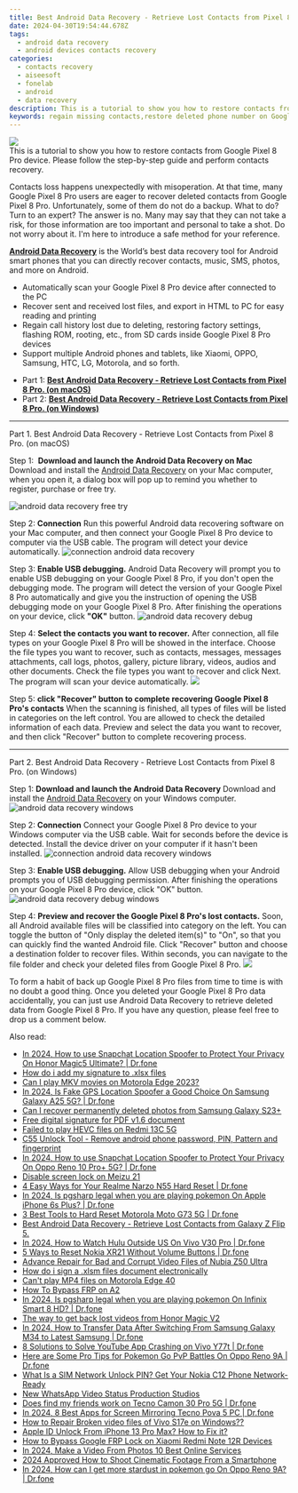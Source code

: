```yaml
---
title: Best Android Data Recovery - Retrieve Lost Contacts from Pixel 8 Pro.
date: 2024-04-30T19:54:44.678Z
tags: 
  - android data recovery
  - android devices contacts recovery
categories: 
  - contacts recovery
  - aiseesoft
  - fonelab
  - android
  - data recovery
description: This is a tutorial to show you how to restore contacts from Google Pixel 8 Pro device. Please follow the step-by-step guide and perform contacts recovery.
keywords: regain missing contacts,restore deleted phone number on Google,save erased contacts from Pixel 8 Pro,undelete contacts from Google Pixel 8 Pro,restore deleted phone number on Pixel 8 Pro,save erased contacts from Google,Google contacts recovery software,how to refind deleted contacts from Google Pixel 8 Pro,get back deleted contacts from Google Pixel 8 Pro android,Google Pixel 8 Pro deleted contacts,recover deleted contacts 2018 for Google Pixel 8 Pro,Pixel 8 Pro all contacts delete
---
```


<img src="https://img0mobiles.techidaily.com/images/best-assets/devices/google/google-pixel-8-pro/4.jpg" class="atpl-imgstyle"  />

<div class="atpl-content atpl-for-fonelab-android recover-contacts">

<div class="atpl-post-description-part-1">
This is a tutorial to show you how to restore contacts from Google Pixel 8 Pro device. Please follow the step-by-step guide and perform contacts recovery.
</div>




<div class="atpl-post-description-part-2">
<div class="tpl-content-sub-paragraph-normal">
    <p>
      Contacts loss happens unexpectedly with misoperation. At that time, many  Google Pixel 8 Pro users are eager to recover deleted contacts from Google Pixel 8 Pro. Unfortunately, some of them do not do a backup. What to do? Turn to an expert? The answer is no. Many may say that they can not take a risk, for those information are too important and personal to take a shot. Do not worry about it. I'm here to introduce a safe method for your reference.
    </p>
</div>


</div>

<div class="atpl-post-description-part-3">
<div class="tpl-content-sub-paragraph-content">
  <p>
    <a href="https://tools.techidaily.com/aiseesoft-android-data-recovery/" ><strong>Android Data Recovery</strong></a> is the World’s best data recovery tool for Android smart phones that you can directly recover contacts, music, SMS, photos, and more on Android.
  </p>
</div>
<div class="tpl-content-sub-paragraph-content">
  <ul class="tpl-content-sub-paragraph-ul-style">
    <li>Automatically scan your Google Pixel 8 Pro device after connected to the PC</li>
    <li>Recover sent and received lost files, and export in HTML to PC for easy reading and printing</li>
    <li>Regain call history lost due to deleting, restoring factory settings, flashing ROM, rooting, etc., from SD cards inside Google Pixel 8 Pro devices</li>
    <li>Support multiple Android phones and tablets, like Xiaomi, OPPO, Samsung, HTC, LG, Motorola, and so forth.</li>
  </ul>
</div>
</div>


<ul>
  <li>Part 1: <strong><a href="#p1"> Best Android Data Recovery - Retrieve Lost Contacts from Pixel 8 Pro.  (on macOS)</a></strong></li>
  <li>Part 2: <strong><a href="#p2"> Best Android Data Recovery - Retrieve Lost Contacts from Pixel 8 Pro.  (on Windows)</a></strong></li>
</ul>




<!-- Part 1 -->
<a id="p1" name="p1" ></a><hr>

<div>
  <span class="atpl-step-part-style">Part 1. Best Android Data Recovery - Retrieve Lost Contacts from Pixel 8 Pro. (on macOS)</span>
</div>  

<span class="atpl-stepstyle-a"><span>Step 1: </span></span> <strong>Download and launch the Android Data Recovery on Mac</strong>
Download and install the <a href="https://tools.techidaily.com/aiseesoft-android-data-recovery/" >Android Data Recovery</a> on your Mac computer, when you open it, a dialog box will pop up to remind you whether to register, purchase or free try.

<img src="https://tools.techidaily.com/images/apps/aiseesoft/android-data-recovery/mac-free-try.png" class="atpl-imgstyle" alt="android data recovery free try" />

<span class="atpl-stepstyle-a"><span>Step 2: </span></span> <strong>Connection</strong>
Run this powerful Android data recovering software on your Mac computer, and then connect your Google Pixel 8 Pro device to computer via the USB cable. The program will detect your device automatically.
<img src="https://tools.techidaily.com/images/apps/aiseesoft/android-data-recovery/mac-connection-interface.jpg" class="atpl-imgstyle" alt="connection android data recovery" />

<span class="atpl-stepstyle-a"><span>Step 3: </span></span> <strong>Enable USB debugging.</strong>
Android Data Recovery will prompt you to enable USB debugging on your Google Pixel 8 Pro, if you don't open the debugging mode. The program will detect the version of your Google Pixel 8 Pro automatically and give you the instruction of opening the USB debugging mode on your Google Pixel 8 Pro. After finishing the operations on your device, click <strong>"OK"</strong> button.
<img src="https://tools.techidaily.com/images/apps/aiseesoft/android-data-recovery/mac-android-usb-debug.jpg"  class="atpl-imgstyle" alt="android data recovery debug" />

<span class="atpl-stepstyle-a"><span>Step 4: </span></span> <strong>Select the contacts you want to recover.</strong>
After connection, all file types on your Google Pixel 8 Pro will be showed in the interface. Choose the file types you want to recover, such as contacts, messages, messages attachments, call logs, photos, gallery, picture library, videos, audios and other documents. Check the file types you want to recover and click Next. The program will scan your device automatically.
<img src="https://tools.techidaily.com/images/apps/aiseesoft/android-data-recovery/mac-choose-type-contacts.jpg" class="atpl-imgstyle"  />

<span class="atpl-stepstyle-a"><span>Step 5: </span></span> <strong>click "Recover" button to  complete recovering Google Pixel 8 Pro's contacts</strong>
When the scanning is finished, all types of files will be listed in categories on the left control. You are allowed to check the detailed information of each data. Preview and select the data you want to recover, and then click "Recover" button to complete recovering process.


<a id="p2" name="p2"></a><hr>

<!-- Part 2 -->
<div>
  <span class="atpl-step-part-style">Part 2. Best Android Data Recovery - Retrieve Lost Contacts from Pixel 8 Pro. (on Windows)</span>
</div>

<span class="atpl-stepstyle-a"><span>Step 1: </span></span> <strong>Download and launch the Android Data Recovery</strong>
Download and install the <a href="https://tools.techidaily.com/aiseesoft-android-data-recovery/" >Android Data Recovery</a> on your Windows computer.
<img src="https://tools.techidaily.com/images/apps/aiseesoft/android-data-recovery/win-start-interface.png"  class="atpl-imgstyle" alt="android data recovery windows" />

<span class="atpl-stepstyle-a"><span>Step 2: </span></span> <strong>Connection</strong>
Connect your Google Pixel 8 Pro device to your Windows computer via the USB cable. Wait for seconds before the device is detected. Install the device driver on your computer if it hasn't been installed.
<img src="https://tools.techidaily.com/images/apps/aiseesoft/android-data-recovery/win-connection-interface.png" class="atpl-imgstyle" alt="connection android data recovery windows" />

<span class="atpl-stepstyle-a"><span>Step 3: </span></span> <strong>Enable USB debugging.</strong>
Allow USB debugging when your Android prompts you of USB debugging permission. After finishing the operations on your Google Pixel 8 Pro device, click "OK" button.
<img src="https://tools.techidaily.com/images/apps/aiseesoft/android-data-recovery/win-android-usb-debug.png" class="atpl-imgstyle" alt="android data recovery debug windows" />

<span class="atpl-stepstyle-a"><span>Step 4: </span></span> <strong>Preview and recover the Google Pixel 8 Pro's lost contacts.</strong>
Soon, all Android available files will be classified into category on the left. You can toggle the button of "Only display the deleted item(s)" to "On", so that you can quickly find the wanted Android file. Click "Recover" button and choose a destination folder to recover files. Within seconds, you can navigate to the file folder and check your deleted files from Google Pixel 8 Pro.
<img src="https://tools.techidaily.com/images/apps/aiseesoft/android-data-recovery/win-recover-contacts.jpg" class="atpl-imgstyle"  />

<div class="atpl-post-description-part-4">
<div class="tpl-content-sub-paragraph-normal">
  <p>
    To form a habit of back up Google Pixel 8 Pro files from time to time is with no doubt a good thing. Once you deleted your Google Pixel 8 Pro data accidentally, you can just use Android Data Recovery to retrieve deleted data from Google Pixel 8 Pro. If you have any question, please feel free to drop us a comment below.
  </p>
</div>
</div>

<ins class="adsbygoogle"
     style="display:block"
     data-ad-client="ca-pub-7571918770474297"
     data-ad-slot="8358498916"
     data-ad-format="auto"
     data-full-width-responsive="true"></ins>



</div>
<ins class="adsbygoogle"
    style="display:block"
    data-ad-format="autorelaxed"
    data-ad-client="ca-pub-7571918770474297"
    data-ad-slot="1223367746"></ins>

<span class="atpl-alsoreadstyle">Also read:</span>
<div><ul>
<li><a href="https://phone-solutions.techidaily.com/in-2024-how-to-use-snapchat-location-spoofer-to-protect-your-privacy-on-honor-magic5-ultimate-drfone-by-drfone-virtual-android/"><u>In 2024, How to use Snapchat Location Spoofer to Protect Your Privacy On Honor Magic5 Ultimate? | Dr.fone</u></a></li>
<li><a href="https://phone-solutions.techidaily.com/how-do-i-add-my-signature-to-xlsx-files-by-ldigisigner-sign-a-excel-sign-a-excel/"><u>How do i add my signature to .xlsx files</u></a></li>
<li><a href="https://phone-solutions.techidaily.com/can-i-play-mkv-movies-on-motorola-edge-2023-by-aiseesoft-video-converter-play-mkv-on-android/"><u>Can I play MKV movies on Motorola Edge 2023?</u></a></li>
<li><a href="https://phone-solutions.techidaily.com/in-2024-is-fake-gps-location-spoofer-a-good-choice-on-samsung-galaxy-a25-5g-drfone-by-drfone-virtual-android/"><u>In 2024, Is Fake GPS Location Spoofer a Good Choice On Samsung Galaxy A25 5G? | Dr.fone</u></a></li>
<li><a href="https://phone-solutions.techidaily.com/can-i-recover-permanently-deleted-photos-from-samsung-galaxy-s23plus-by-stellar-photo-recovery-android-mobile-photo-recover/"><u>Can I recover permanently deleted photos from Samsung Galaxy S23+</u></a></li>
<li><a href="https://phone-solutions.techidaily.com/free-digital-signature-for-pdf-v16-document-by-ldigisigner-sign-a-pdf-sign-a-pdf/"><u>Free digital signature for PDF v1.6 document</u></a></li>
<li><a href="https://phone-solutions.techidaily.com/failed-to-play-hevc-files-on-redmi-13c-5g-by-aiseesoft-video-converter-play-hevc-video-on-android/"><u>Failed to play HEVC files on Redmi 13C 5G</u></a></li>
<li><a href="https://phone-solutions.techidaily.com/c55-unlock-tool-remove-android-phone-password-pin-pattern-and-fingerprint-by-drfone-android-unlock-android-unlock/"><u>C55 Unlock Tool - Remove android phone password, PIN, Pattern and fingerprint</u></a></li>
<li><a href="https://phone-solutions.techidaily.com/in-2024-how-to-use-snapchat-location-spoofer-to-protect-your-privacy-on-oppo-reno-10-proplus-5g-drfone-by-drfone-virtual-android/"><u>In 2024, How to use Snapchat Location Spoofer to Protect Your Privacy On Oppo Reno 10 Pro+ 5G? | Dr.fone</u></a></li>
<li><a href="https://phone-solutions.techidaily.com/disable-screen-lock-on-meizu-21-by-drfone-android-unlock-android-unlock/"><u>Disable screen lock on Meizu 21</u></a></li>
<li><a href="https://phone-solutions.techidaily.com/4-easy-ways-for-your-realme-narzo-n55-hard-reset-drfone-by-drfone-reset-android-reset-android/"><u>4 Easy Ways for Your Realme Narzo N55 Hard Reset | Dr.fone</u></a></li>
<li><a href="https://phone-solutions.techidaily.com/in-2024-is-pgsharp-legal-when-you-are-playing-pokemon-on-apple-iphone-6s-plus-drfone-by-drfone-virtual-ios/"><u>In 2024, Is pgsharp legal when you are playing pokemon On Apple iPhone 6s Plus? | Dr.fone</u></a></li>
<li><a href="https://phone-solutions.techidaily.com/3-best-tools-to-hard-reset-motorola-moto-g73-5g-drfone-by-drfone-reset-android-reset-android/"><u>3 Best Tools to Hard Reset Motorola Moto G73 5G | Dr.fone</u></a></li>
<li><a href="https://phone-solutions.techidaily.com/best-android-data-recovery-retrieve-lost-contacts-from-galaxy-z-flip-5-by-fonelab-android-recover-contacts/"><u>Best Android Data Recovery - Retrieve Lost Contacts from Galaxy Z Flip 5.</u></a></li>
<li><a href="https://phone-solutions.techidaily.com/in-2024-how-to-watch-hulu-outside-us-on-vivo-v30-pro-drfone-by-drfone-virtual-android/"><u>In 2024, How to Watch Hulu Outside US On Vivo V30 Pro | Dr.fone</u></a></li>
<li><a href="https://phone-solutions.techidaily.com/5-ways-to-reset-nokia-xr21-without-volume-buttons-drfone-by-drfone-reset-android-reset-android/"><u>5 Ways to Reset Nokia XR21 Without Volume Buttons | Dr.fone</u></a></li>
<li><a href="https://phone-solutions.techidaily.com/advance-repair-for-bad-and-corrupt-video-files-of-nubia-z50-ultra-by-stellar-video-repair-mobile-video-repair/"><u>Advance Repair for Bad and Corrupt Video Files of Nubia Z50 Ultra</u></a></li>
<li><a href="https://phone-solutions.techidaily.com/how-do-i-sign-a-xlsm-files-document-electronically-by-ldigisigner-sign-a-excel-sign-a-excel/"><u>How do i sign a .xlsm files document electronically</u></a></li>
<li><a href="https://phone-solutions.techidaily.com/can-t-play-mp4-files-on-motorola-edge-40-by-aiseesoft-video-converter-play-mp4-on-android/"><u>Can't play MP4 files on Motorola Edge 40</u></a></li>
<li><a href="https://phone-solutions.techidaily.com/how-to-bypass-frp-on-a2-by-drfone-android-unlock-remove-google-frp/"><u>How To Bypass FRP on A2</u></a></li>
<li><a href="https://phone-solutions.techidaily.com/in-2024-is-pgsharp-legal-when-you-are-playing-pokemon-on-infinix-smart-8-hd-drfone-by-drfone-virtual-android/"><u>In 2024, Is pgsharp legal when you are playing pokemon On Infinix Smart 8 HD? | Dr.fone</u></a></li>
<li><a href="https://techidaily.com/the-way-to-get-back-lost-videos-from-honor-magic-v2-by-fonelab-android-recover-video/"><u>The way to get back lost videos from Honor Magic V2</u></a></li>
<li><a href="https://android-transfer.techidaily.com/in-2024-how-to-transfer-data-after-switching-from-samsung-galaxy-m34-to-latest-samsung-drfone-by-drfone-transfer-from-android-transfer-from-android/"><u>In 2024, How to Transfer Data After Switching From Samsung Galaxy M34 to Latest Samsung | Dr.fone</u></a></li>
<li><a href="https://howto.techidaily.com/8-solutions-to-solve-youtube-app-crashing-on-vivo-y77t-drfone-by-drfone-fix-android-problems-fix-android-problems/"><u>8 Solutions to Solve YouTube App Crashing on Vivo Y77t | Dr.fone</u></a></li>
<li><a href="https://android-pokemon-go.techidaily.com/here-are-some-pro-tips-for-pokemon-go-pvp-battles-on-oppo-reno-9a-drfone-by-drfone-virtual-android/"><u>Here are Some Pro Tips for Pokemon Go PvP Battles On Oppo Reno 9A | Dr.fone</u></a></li>
<li><a href="https://sim-unlock.techidaily.com/what-is-a-sim-network-unlock-pin-get-your-nokia-c12-phone-network-ready-by-drfone-android/"><u>What Is a SIM Network Unlock PIN? Get Your Nokia C12 Phone Network-Ready</u></a></li>
<li><a href="https://ai-video-apps.techidaily.com/new-whatsapp-video-status-production-studios/"><u>New WhatsApp Video Status Production Studios</u></a></li>
<li><a href="https://location-social.techidaily.com/does-find-my-friends-work-on-tecno-camon-30-pro-5g-drfone-by-drfone-virtual-android/"><u>Does find my friends work on Tecno Camon 30 Pro 5G | Dr.fone</u></a></li>
<li><a href="https://screen-mirror.techidaily.com/in-2024-8-best-apps-for-screen-mirroring-tecno-pova-5-pc-drfone-by-drfone-android/"><u>In 2024, 8 Best Apps for Screen Mirroring Tecno Pova 5 PC | Dr.fone</u></a></li>
<li><a href="https://blog-min.techidaily.com/how-to-repair-broken-video-files-of-vivo-s17e-on-windows-by-stellar-video-repair-mobile-video-repair/"><u>How to Repair Broken video files of Vivo S17e on Windows??</u></a></li>
<li><a href="https://apple-account.techidaily.com/apple-id-unlock-from-iphone-13-pro-max-how-to-fix-it-by-drfone-ios/"><u>Apple ID Unlock From iPhone 13 Pro Max? How to Fix it?</u></a></li>
<li><a href="https://bypass-frp.techidaily.com/how-to-bypass-google-frp-lock-on-xiaomi-redmi-note-12r-devices-by-drfone-android/"><u>How to Bypass Google FRP Lock on Xiaomi Redmi Note 12R Devices</u></a></li>
<li><a href="https://ai-video-apps.techidaily.com/in-2024-make-a-video-from-photos-10-best-online-services/"><u>In 2024, Make a Video From Photos 10 Best Online Services</u></a></li>
<li><a href="https://ai-editing-video.techidaily.com/2024-approved-how-to-shoot-cinematic-footage-from-a-smartphone/"><u>2024 Approved How to Shoot Cinematic Footage From a Smartphone</u></a></li>
<li><a href="https://android-pokemon-go.techidaily.com/in-2024-how-can-i-get-more-stardust-in-pokemon-go-on-oppo-reno-9a-drfone-by-drfone-virtual-android/"><u>In 2024, How can I get more stardust in pokemon go On Oppo Reno 9A? | Dr.fone</u></a></li>
</ul></div>

